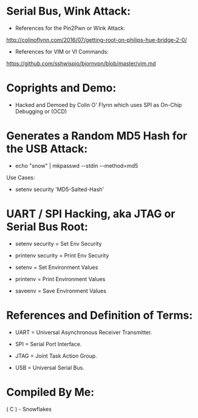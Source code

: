 # Serial Bus, Wink Attack:

* References for the Pin2Pwn or Wink Attack:

http://colinoflynn.com/2016/07/getting-root-on-philips-hue-bridge-2-0/

* References for VIM or VI Commands:

https://github.com/sshwispio/bjornvpn/blob/master/vim.md



# Coprights and Demo:

* Hacked and Demoed by Colin O' Flynn which uses SPI as On-Chip Debugging or (OCD)



# Generates a Random MD5 Hash for the USB Attack:


* echo "snow" | mkpasswd --stdin --method=md5

Use Cases:

* setenv security 'MD5-Salted-Hash'




# UART / SPI Hacking, aka JTAG or Serial Bus Root:


* setenv security = Set Env Security

* printenv security = Print Env Security

* setenv = Set Environment Values

* printenv = Print Environment Values

* saveenv = Save Environment Values


# References and Definition of Terms:


* UART = Universal Asynchronous Receiver Transmitter.

* SPI = Serial Port Interface.

* JTAG = Joint Task Action Group.

* USB = Universal Serial Bus.




# Compiled By Me:

( C ) - Snowflakes
